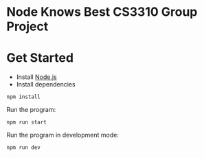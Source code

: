# Node Knows Best CS3310 Group Project

# Get Started

- Install [Node.js](https://nodejs.org/en)
- Install dependencies

```shell
npm install
```

Run the program:

```shell
npm run start
```

Run the program in development mode:

```shell
npm run dev
```

